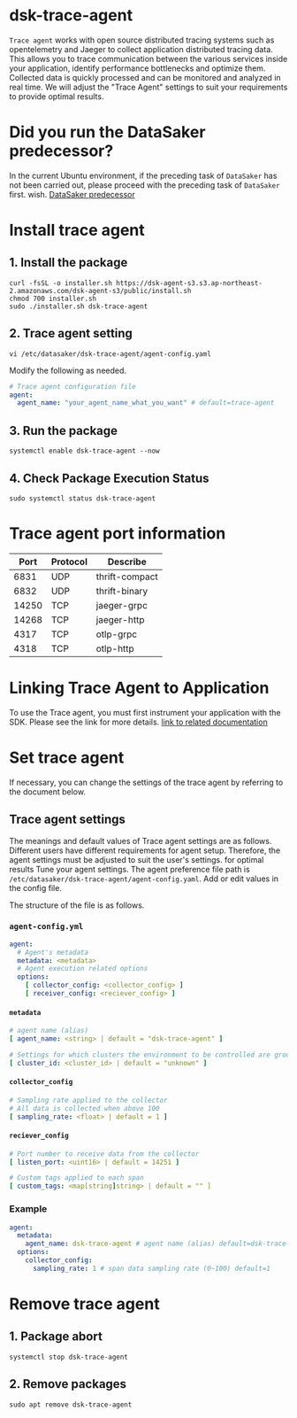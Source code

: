 # dsk-trace-agent

`Trace agent` works with open source distributed tracing systems such as opentelemetry and Jaeger to collect application distributed tracing data.
This allows you to trace communication between the various services inside your application, identify performance bottlenecks and optimize them.
Collected data is quickly processed and can be monitored and analyzed in real time.
We will adjust the "Trace Agent" settings to suit your requirements to provide optimal results.

# Did you run the DataSaker predecessor?

In the current Ubuntu environment, if the preceding task of `DataSaker` has not been carried out, please proceed with the preceding task of `DataSaker` first.
wish. [DataSaker predecessor](${PREPARATION_MANUAL_KR})

# Install trace agent

## 1. Install the package

<!--
example API Key : VAR_GLOBAL_APIKEY=1234567890abcdef1234567890abcdef
 -->

``` shell
curl -fsSL -o installer.sh https://dsk-agent-s3.s3.ap-northeast-2.amazonaws.com/dsk-agent-s3/public/install.sh
chmod 700 installer.sh
sudo ./installer.sh dsk-trace-agent
```

## 2. Trace agent setting

``` shell
vi /etc/datasaker/dsk-trace-agent/agent-config.yaml
```

Modify the following as needed.

``` yaml
# Trace agent configuration file
agent:
  agent_name: "your_agent_name_what_you_want" # default=trace-agent
```

## 3. Run the package

```shell
systemctl enable dsk-trace-agent --now
```

## 4. Check Package Execution Status

```shell
sudo systemctl status dsk-trace-agent
```

# Trace agent port information

| Port | Protocol | Describe |
|---------|---------|----------------|
| 6831 | UDP | thrift-compact |
| 6832 | UDP | thrift-binary |
| 14250 | TCP | jaeger-grpc |
| 14268 | TCP | jaeger-http |
| 4317 | TCP | otlp-grpc |
| 4318 | TCP | otlp-http |

# Linking Trace Agent to Application

To use the Trace agent, you must first instrument your application with the SDK. Please see the link for more details.
[link to related documentation](https://github.com/datasaker/documentation/tree/main/settings/dsk-trace-agent/Instrumentation)

# Set trace agent

If necessary, you can change the settings of the trace agent by referring to the document below.

## Trace agent settings

The meanings and default values ​​of Trace agent settings are as follows. Different users have different requirements for agent setup. Therefore, the agent settings must be adjusted to suit the user's settings. for optimal results
Tune your agent settings. The agent preference file path is `/etc/datasaker/dsk-trace-agent/agent-config.yaml`.
Add or edit values ​​in the config file.

The structure of the file is as follows.

### `agent-config.yml`

```yaml
agent:
  # Agent's metadata
  metadata: <metadata>
  # Agent execution related options
  options:
    [ collector_config: <collector_config> ]
    [ receiver_config: <reciever_config> ]
```

#### `metadata`

```yaml
# agent name (alias)
[ agent_name: <string> | default = "dsk-trace-agent" ]

# Settings for which clusters the environment to be controlled are grouped into
[ cluster_id: <cluster_id> | default = "unknown" ]
```

#### `collector_config`

```yaml
# Sampling rate applied to the collector
# All data is collected when above 100
[ sampling_rate: <float> | default = 1 ]
```

#### `reciever_config`

```yaml
# Port number to receive data from the collector
[ listen_port: <uint16> | default = 14251 ]

# Custom tags applied to each span
[ custom_tags: <map[string]string> | default = "" ]
```

### Example
```yaml
agent:
  metadata:
    agent_name: dsk-trace-agent # agent name (alias) default=dsk-trace-agent
  options:
    collector_config:
      sampling_rate: 1 # span data sampling rate (0~100) default=1
```

# Remove trace agent

## 1. Package abort

```shell
systemctl stop dsk-trace-agent
```

## 2. Remove packages

```shell
sudo apt remove dsk-trace-agent
```